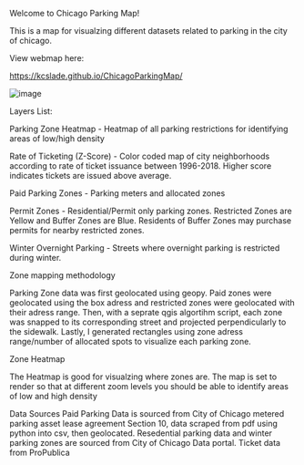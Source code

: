 Welcome to Chicago Parking Map! 

This is a map for visualzing different datasets related to parking in the city of chicago.

View webmap here:

https://kcslade.github.io/ChicagoParkingMap/

![image](https://github.com/Kcslade/ChicagoParkingMap/assets/173574308/44dcbd77-9f47-455f-acdd-e63bd2c6f994)

Layers List:

Parking Zone Heatmap - Heatmap of all parking restrictions for identifying areas of low/high density

Rate of Ticketing (Z-Score) - Color coded map of city neighborhoods according to rate of ticket issuance between 1996-2018. Higher score indicates tickets are issued above average.

Paid Parking Zones - Parking meters and allocated zones

Permit Zones - Residential/Permit only parking zones. Restricted Zones are Yellow and Buffer Zones are Blue. Residents of Buffer Zones may purchase permits for nearby restricted zones.

Winter Overnight Parking - Streets where overnight parking is restricted during winter.

Zone mapping methodology

Parking Zone data was first geolocated using geopy. Paid zones were geolocated using the box adress and restricted zones were geolocated with their adress range. Then, with a seprate qgis algortihm script, each zone was snapped to its corresponding street and projected perpendicularly to the sidewalk. Lastly, I generated rectangles using zone adress range/number of allocated spots to visualize each parking zone.

Zone Heatmap

The Heatmap is good for visualzing where zones are. The map is set to render so that at different zoom levels you should be able to identify areas of low and high density

Data Sources
Paid Parking Data is sourced from City of Chicago metered parking asset lease agreement Section 10, data scraped from pdf using python into csv, then geolocated.
Resedential parking data and winter parking zones are sourced from City of Chicago Data portal.
Ticket data from ProPublica
